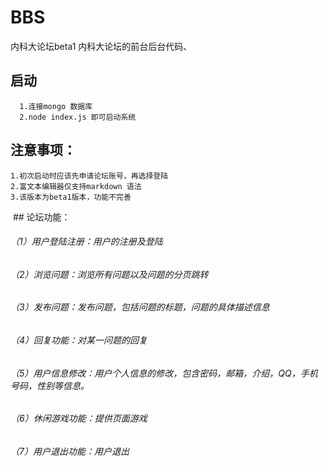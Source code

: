 # BBS
内科大论坛beta1
  内科大论坛的前台后台代码、
  
  ## 启动
      1.连接mongo 数据库
      2.node index.js 即可启动系统
      
  ## 注意事项：
    1.初次启动时应该先申请论坛账号，再选择登陆
    2.富文本编辑器仅支持markdown 语法
    3.该版本为beta1版本，功能不完善

  ## 论坛功能：
###### （1）用户登陆注册：用户的注册及登陆
###### （2）浏览问题：浏览所有问题以及问题的分页跳转
###### （3）发布问题：发布问题，包括问题的标题，问题的具体描述信息
###### （4）回复功能：对某一问题的回复
###### （5）用户信息修改：用户个人信息的修改，包含密码，邮箱，介绍，QQ，手机号码，性别等信息。
###### （6）休闲游戏功能：提供页面游戏
###### （7）用户退出功能：用户退出
